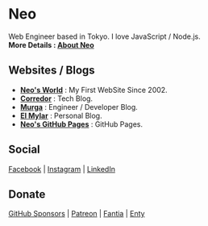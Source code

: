 # __Neo__

Web Engineer based in Tokyo. I love JavaScript / Node.js.  
__More Details : [About Neo](https://neos21.github.io/about/)__


## Websites / Blogs

- __[Neo's World](http://neo.s21.xrea.com/)__ : My First WebSite Since 2002.
- __[Corredor](https://neos21.hatenablog.com/)__ : Tech Blog.
- __[Murga](https://neos21.hatenablog.jp/)__ : Engineer / Developer Blog.
- __[El Mylar](https://neos21.hateblo.jp/)__ : Personal Blog.
- __[Neo's GitHub Pages](https://neos21.github.io/)__ : GitHub Pages.


## Social

[Facebook](https://www.facebook.com/Neos21) | [Instagram](https://www.instagram.com/Neos21) | [LinkedIn](https://www.linkedin.com/in/Neos21)


## Donate

[GitHub Sponsors](https://github.com/sponsors/Neos21) | [Patreon](https://www.patreon.com/Neos21) | [Fantia](https://fantia.jp/Neos21) | [Enty](https://enty.jp/Neos21)
